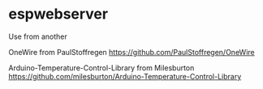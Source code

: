 # espwebserver

Use from another

OneWire from PaulStoffregen
https://github.com/PaulStoffregen/OneWire  

Arduino-Temperature-Control-Library from Milesburton
https://github.com/milesburton/Arduino-Temperature-Control-Library  
